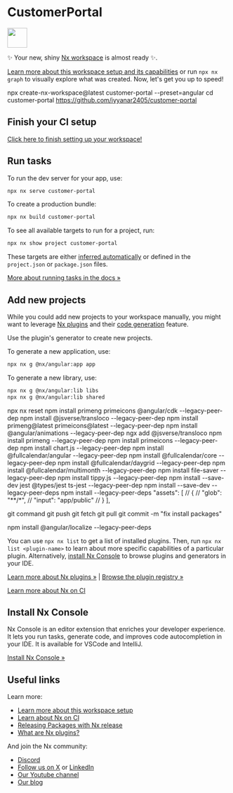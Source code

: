 # CustomerPortal

<a alt="Nx logo" href="https://nx.dev" target="_blank" rel="noreferrer"><img src="https://raw.githubusercontent.com/nrwl/nx/master/images/nx-logo.png" width="45"></a>

✨ Your new, shiny [Nx workspace](https://nx.dev) is almost ready ✨.

[Learn more about this workspace setup and its capabilities](https://nx.dev/getting-started/tutorials/angular-standalone-tutorial?utm_source=nx_project&amp;utm_medium=readme&amp;utm_campaign=nx_projects) or run `npx nx graph` to visually explore what was created. Now, let's get you up to speed!

npx create-nx-workspace@latest customer-portal --preset=angular
cd customer-portal
https://github.com/iyyanar2405/customer-portal

## Finish your CI setup

[Click here to finish setting up your workspace!](https://cloud.nx.app/connect/2qJf1ecX6X)


## Run tasks

To run the dev server for your app, use:

```sh
npx nx serve customer-portal
```

To create a production bundle:

```sh
npx nx build customer-portal
```

To see all available targets to run for a project, run:

```sh
npx nx show project customer-portal
```

These targets are either [inferred automatically](https://nx.dev/concepts/inferred-tasks?utm_source=nx_project&utm_medium=readme&utm_campaign=nx_projects) or defined in the `project.json` or `package.json` files.

[More about running tasks in the docs &raquo;](https://nx.dev/features/run-tasks?utm_source=nx_project&utm_medium=readme&utm_campaign=nx_projects)

## Add new projects

While you could add new projects to your workspace manually, you might want to leverage [Nx plugins](https://nx.dev/concepts/nx-plugins?utm_source=nx_project&utm_medium=readme&utm_campaign=nx_projects) and their [code generation](https://nx.dev/features/generate-code?utm_source=nx_project&utm_medium=readme&utm_campaign=nx_projects) feature.

Use the plugin's generator to create new projects.

To generate a new application, use:

```sh
npx nx g @nx/angular:app app
```

To generate a new library, use:

```sh
npx nx g @nx/angular:lib libs
npx nx g @nx/angular:lib shared
```

npx nx reset
npm install primeng primeicons @angular/cdk --legacy-peer-dep
npm install @jsverse/transloco --legacy-peer-dep 
npm install primeng@latest primeicons@latest --legacy-peer-dep
npm install @angular/animations --legacy-peer-dep
ngx add @jsverse/transloco
npm install primeng --legacy-peer-dep
npm install primeicons --legacy-peer-dep
npm install chart.js --legacy-peer-dep
npm install @fullcalendar/angular --legacy-peer-dep 
npm install @fullcalendar/core --legacy-peer-dep
npm install @fullcalendar/daygrid --legacy-peer-dep
npm install @fullcalendar/multimonth --legacy-peer-dep
npm install file-saver --legacy-peer-dep
npm install tippy.js --legacy-peer-dep
npm install --save-dev jest @types/jest ts-jest --legacy-peer-dep
npm install --save-dev --legacy-peer-deps
npm install --legacy-peer-deps
 "assets": [
          // {
          //   "glob": "**/*",
          //   "input": "app/public"
          // }
        ],

  git command
  git push
  git fetch
  git pull
  git commit -m "fix install packages"
  

  npm install @angular/localize --legacy-peer-deps

You can use `npx nx list` to get a list of installed plugins. Then, run `npx nx list <plugin-name>` to learn about more specific capabilities of a particular plugin. Alternatively, [install Nx Console](https://nx.dev/getting-started/editor-setup?utm_source=nx_project&utm_medium=readme&utm_campaign=nx_projects) to browse plugins and generators in your IDE.

[Learn more about Nx plugins &raquo;](https://nx.dev/concepts/nx-plugins?utm_source=nx_project&utm_medium=readme&utm_campaign=nx_projects) | [Browse the plugin registry &raquo;](https://nx.dev/plugin-registry?utm_source=nx_project&utm_medium=readme&utm_campaign=nx_projects)


[Learn more about Nx on CI](https://nx.dev/ci/intro/ci-with-nx#ready-get-started-with-your-provider?utm_source=nx_project&utm_medium=readme&utm_campaign=nx_projects)

## Install Nx Console

Nx Console is an editor extension that enriches your developer experience. It lets you run tasks, generate code, and improves code autocompletion in your IDE. It is available for VSCode and IntelliJ.

[Install Nx Console &raquo;](https://nx.dev/getting-started/editor-setup?utm_source=nx_project&utm_medium=readme&utm_campaign=nx_projects)

## Useful links

Learn more:

- [Learn more about this workspace setup](https://nx.dev/getting-started/tutorials/angular-standalone-tutorial?utm_source=nx_project&amp;utm_medium=readme&amp;utm_campaign=nx_projects)
- [Learn about Nx on CI](https://nx.dev/ci/intro/ci-with-nx?utm_source=nx_project&utm_medium=readme&utm_campaign=nx_projects)
- [Releasing Packages with Nx release](https://nx.dev/features/manage-releases?utm_source=nx_project&utm_medium=readme&utm_campaign=nx_projects)
- [What are Nx plugins?](https://nx.dev/concepts/nx-plugins?utm_source=nx_project&utm_medium=readme&utm_campaign=nx_projects)

And join the Nx community:
- [Discord](https://go.nx.dev/community)
- [Follow us on X](https://twitter.com/nxdevtools) or [LinkedIn](https://www.linkedin.com/company/nrwl)
- [Our Youtube channel](https://www.youtube.com/@nxdevtools)
- [Our blog](https://nx.dev/blog?utm_source=nx_project&utm_medium=readme&utm_campaign=nx_projects)
